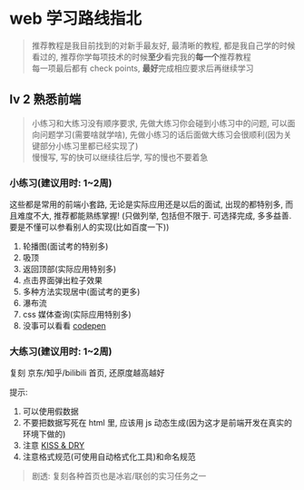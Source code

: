 
# web 学习路线指北

> 推荐教程是我目前找到的对新手最友好, 最清晰的教程, 都是我自己学的时候  看过的, 推荐你学每项技术的时候**至少**看完我的**每一个**推荐教程  
> 每一项最后都有 check points, **最好**完成相应要求后再继续学习

## lv 2 熟悉前端

> 小练习和大练习没有顺序要求, 先做大练习你会碰到小练习中的问题, 可以面向问题学习(需要啥就学啥), 先做小练习的话后面做大练习会很顺利(因为关键部分小练习里都已经实现了)  
> 慢慢写, 写的快可以继续往后学, 写的慢也不要着急

### 小练习(建议用时: 1~2周)

这些都是常用的前端小套路, 无论是实际应用还是以后的面试, 出现的都特别多, 而且难度不大, 推荐都能熟练掌握! (只做列举, 包括但不限于. 可选择完成, 多多益善. 要是不懂可以参看别人的实现(比如百度一下))

1. 轮播图(面试考的特别多)
2. 吸顶
3. 返回顶部(实际应用特别多)
4. 点击界面弹出粒子效果
5. 多种方法实现居中(面试考的更多)
6. 瀑布流
7. css 媒体查询(实际应用特别多)
8. 没事可以看看 [codepen](https://codepen.io/trending)

### 大练习(建议用时: 1~2周)

复刻 京东/知乎/bilibili 首页, 还原度越高越好

提示:

1. 可以使用假数据
2. 不要把数据写死在 html 里, 应该用 js 动态生成(因为这才是前端开发在真实的环境下做的)
3. 注意 [KISS & DRY](https://blog.csdn.net/chenyiming_1990/article/details/22210045)
4. 注意格式规范(可使用自动格式化工具)和命名规范

> 剧透: 复刻各种首页也是冰岩/联创的实习任务之一
